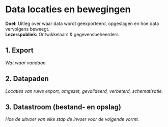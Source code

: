 # Data locaties en bewegingen
**Doel:** Uitleg over waar data wordt geexporteerd, opgeslagen en hoe data vervolgens beweegt.  
**Lezerspubliek:** Ontwikkelaars & gegevensbeheerders

## 1. Export
_Wat waar vandaan._

## 2. Datapaden
_Locaties van ruwe export, omgezet, gevalideerd, verbeterd, schematisatie._

## 3. Datastroom (bestand- en opslag)
_Hoe de uitvoer van elke stap de invoer voor de volgende vormt._

